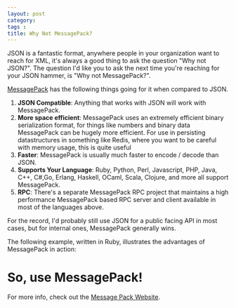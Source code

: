 ```yaml
---
layout: post
category: 
tags : 
title: Why Not MessagePack?
---
```


JSON is a fantastic format, anywhere people in your organization want to reach
for XML, it's always a good thing to ask the question "Why not JSON?". The
question I'd like you to ask the next time you're reaching for your JSON
hammer, is "Why not MessagePack?". 

[MessagePack](http://msgpack.org/) has the following things going for it when
compared to JSON.

  1. **JSON Compatible**: Anything that works with JSON will work with MessagePack.
  2. **More space efficient**: MessagePack uses an extremely efficient binary serialization format, for things like numbers and binary data MessagePack can be hugely more efficient. For use in persisting datastructures in something like Redis, where you want to be careful with memory usage, this is quite useful
  3. **Faster**: MessagePack is usually much faster to encode / decode than JSON.
  4. **Supports Your Language**: Ruby, Python, Perl, Javascript, PHP, Java, C++, C#,Go, Erlang, Haskell, OCaml, Scala, Clojure, and more all support MessagePack.
  5. **RPC**: There's a separate MessagePack RPC project that maintains a high performance MessagePack based RPC server and client available in most of the languages above.

For the record, I'd probably still use JSON for a public facing API in most
cases, but for internal ones, MessagePack generally wins.

The following example, written in Ruby, illustrates the advantages of
MessagePack in action:

<script src="https://gist.github.com/984879.js?file=messagepack_vs_json.rb"></script>    

# So, use MessagePack!

For more info, check out the [Message Pack Website](http://msgpack.org/).

